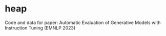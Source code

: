 # heap
Code and data for paper: Automatic Evaluation of Generative Models with Instruction Tuning (EMNLP 2023)
